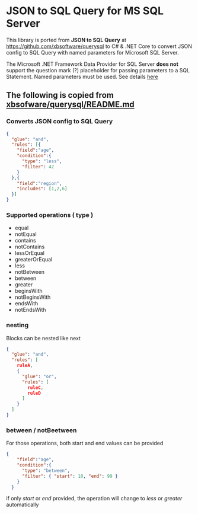 JSON to SQL Query for MS SQL Server
==================

This library is ported from **JSON to SQL Query** at <https://github.com/xbsoftware/querysql> to C# & .NET Core to convert JSON config to SQL Query with named parameters for Microsoft SQL Server.

The Microsoft .NET Framework Data Provider for SQL Server **does not** support the question mark (?) placeholder for passing parameters to a SQL Statement. Named parameters must be used. See details [here](https://docs.microsoft.com/en-us/dotnet/api/system.data.sqlclient.sqlcommand.parameters?view=dotnet-plat-ext-3.1#remarks)


## The following is copied from [xbsofware/querysql/README.md](https://github.com/xbsoftware/querysql#readme)

### Converts JSON config to SQL Query

```json
{
  "glue": "and",
  "rules": [{
    "field":"age",
    "condition":{
      "type": "less",
      "filter": 42
    } 
  },{
    "field":"region",
    "includes": [1,2,6]
  }] 
}
```

### Supported operations ( type )

- equal
- notEqual
- contains
- notContains
- lessOrEqual
- greaterOrEqual
- less
- notBetween
- between
- greater
- beginsWith
- notBeginsWith
- endsWith
- notEndsWith

### nesting

Blocks can be nested like next

```json
{
  "glue": "and",
  "rules": [
    ruleA,
    {
      "glue": "or",
      "rules": [
        ruleC,
        ruleD
      ] 
    }
  ] 
}
```

### between / notBeetween

For those operations, both start and end values can be provided

```json
{
    "field":"age",
    "condition":{
      "type": "between",
      "filter": { "start": 10, "end": 99 }
    } 
  }
```

if only *start* or *end* provided, the operation will change to *less* or *greater* automatically
